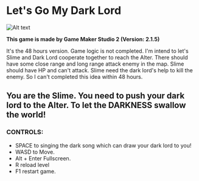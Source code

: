 # Let's Go My Dark Lord


![Alt text](https://user-images.githubusercontent.com/830725/46328907-0c040d00-c5d8-11e8-9d2b-40d56084a6a9.png "Screenshot")

**This game is made by Game Maker Studio 2 (Version: 2.1.5)**

It's the 48 hours version. Game logic is not completed. I'm intend to let's Slime and Dark Lord cooperate together to reach the Alter. There should have some close range and long range attack enemy in the map.  Slime should have HP and can't attack. Slime need the dark lord's help to kill the enemy. So I can't completed this idea within 48 hours.

## You are the Slime. You need to push your dark lord to the Alter. To let the DARKNESS swallow the world!

### CONTROLS:

* SPACE to singing the dark song which can draw your dark lord to you!
* WASD to Move.
* Alt + Enter  Fullscreen.
* R reload level
* F1 restart game.
